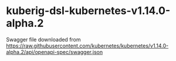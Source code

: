 # kuberig-dsl-kubernetes-v1.14.0-alpha.2

Swagger file downloaded from https://raw.githubusercontent.com/kubernetes/kubernetes/v1.14.0-alpha.2/api/openapi-spec/swagger.json
